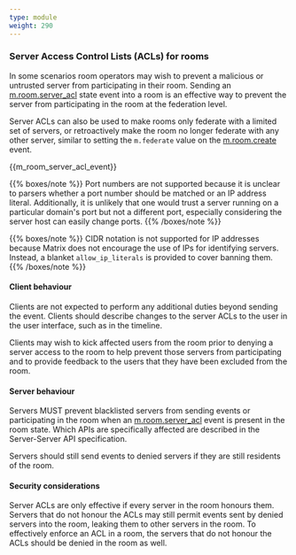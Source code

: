 ```yaml
---
type: module
weight: 290
---
```


### Server Access Control Lists (ACLs) for rooms

In some scenarios room operators may wish to prevent a malicious or
untrusted server from participating in their room. Sending an
[m.room.server\_acl]() state event into a room is an effective way to
prevent the server from participating in the room at the federation
level.

Server ACLs can also be used to make rooms only federate with a limited
set of servers, or retroactively make the room no longer federate with
any other server, similar to setting the `m.federate` value on the
[m.room.create]() event.

{{m\_room\_server\_acl\_event}}

{{% boxes/note %}}
Port numbers are not supported because it is unclear to parsers whether
a port number should be matched or an IP address literal. Additionally,
it is unlikely that one would trust a server running on a particular
domain's port but not a different port, especially considering the
server host can easily change ports.
{{% /boxes/note %}}

{{% boxes/note %}}
CIDR notation is not supported for IP addresses because Matrix does not
encourage the use of IPs for identifying servers. Instead, a blanket
`allow_ip_literals` is provided to cover banning them.
{{% /boxes/note %}}

#### Client behaviour

Clients are not expected to perform any additional duties beyond sending
the event. Clients should describe changes to the server ACLs to the
user in the user interface, such as in the timeline.

Clients may wish to kick affected users from the room prior to denying a
server access to the room to help prevent those servers from
participating and to provide feedback to the users that they have been
excluded from the room.

#### Server behaviour

Servers MUST prevent blacklisted servers from sending events or
participating in the room when an [m.room.server\_acl]() event is
present in the room state. Which APIs are specifically affected are
described in the Server-Server API specification.

Servers should still send events to denied servers if they are still
residents of the room.

#### Security considerations

Server ACLs are only effective if every server in the room honours them.
Servers that do not honour the ACLs may still permit events sent by
denied servers into the room, leaking them to other servers in the room.
To effectively enforce an ACL in a room, the servers that do not honour
the ACLs should be denied in the room as well.
